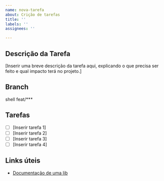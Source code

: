 ```yaml
---
name: nova-tarefa
about: Crição de tarefas
title: ''
labels: ''
assignees: ''

---
```


## Descrição da Tarefa

[Inserir uma breve descrição da tarefa aqui, explicando o que precisa ser feito e qual impacto terá no projeto.]

## Branch

shell
feat/\*\*\*

## Tarefas

- [ ] [Inserir tarefa 1]
- [ ] [Inserir tarefa 2]
- [ ] [Inserir tarefa 3]
- [ ] [Inserir tarefa 4]

## Links úteis

- [Documentação de uma lib]()
